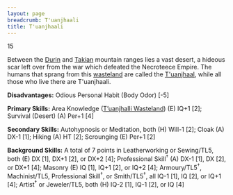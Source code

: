 ```yaml
---
layout: page
breadcrumb: T'uanjhaali
title: T'uanjhaali
---
```


<points>15</points>

Between the [Durin](../../places/durin) and [Takian](../../places/taki) mountain ranges lies a vast desert, a hideous scar left over from the war which defeated the Necroteece Empire.  The humans that sprang from this [wasteland](../../places/wasteland) are called the [T'uanjhaal](../races/humans/tuanjhaal), while all those who live there are T'uanjhaali.

**Disadvantages:**  Odious Personal Habit (Body Odor) [-5]

**Primary Skills:**  Area Knowledge ([T’uanjhalli Wasteland](../../places/wasteland)) (E) IQ+1 [2]; Survival (Desert) (A) Per+1 [4]

**Secondary Skills:**  Autohypnosis or Meditation, both (H) Will-1 [2]; Cloak (A) DX-1 [1]; Hiking (A) HT [2]; Scrounging (E) Per+1 [2]

**Background Skills:**  A total of 7 points in Leatherworking or Sewing/TL5, both (E) DX [1], DX+1 [2], or DX+2 [4]; Professional Skill<sup>†</sup> (A) DX-1 [1], DX [2], or DX+1 [4]; Masonry (E) IQ [1], IQ+1 [2], or IQ+2 [4]; Armoury/TL5<sup>†</sup>, Machinist/TL5, Professional Skill<sup>†</sup>, or Smith/TL5<sup>†</sup>, all IQ-1 [1], IQ [2], or IQ+1 [4]; Artist<sup>†</sup> or Jeweler/TL5, both (H) IQ-2 [1], IQ-1 [2], or IQ [4]
